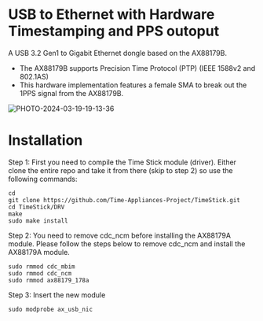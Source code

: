 # USB to Ethernet with Hardware Timestamping and PPS outoput
A USB 3.2 Gen1 to Gigabit Ethernet dongle based on the AX88179B. 
- The AX88179B supports Precision Time Protocol (PTP) (IEEE 1588v2 and 802.1AS)
- This hardware implementation features a female SMA to break out the 1PPS signal from the AX88179B.

![PHOTO-2024-03-19-19-13-36](https://github.com/opencomputeproject/Time-Appliance-Project/assets/1751211/bad0fec2-05ab-4fcc-91c1-67a0ec44fbe9)

# Installation

Step 1: First you need to compile the Time Stick module (driver). Either clone the entire repo and take it from there (skip to step 2) so use the following commands:
```
cd
git clone https://github.com/Time-Appliances-Project/TimeStick.git
cd TimeStick/DRV
make
sudo make install
```
Step 2: You need to remove cdc_ncm before installing the AX88179A module.
Please follow the steps below to remove cdc_ncm and install the AX88179A module.

```
sudo rmmod cdc_mbim
sudo rmmod cdc_ncm
sudo rmmod ax88179_178a
```

Step 3: Insert the new module
```
sudo modprobe ax_usb_nic
```
